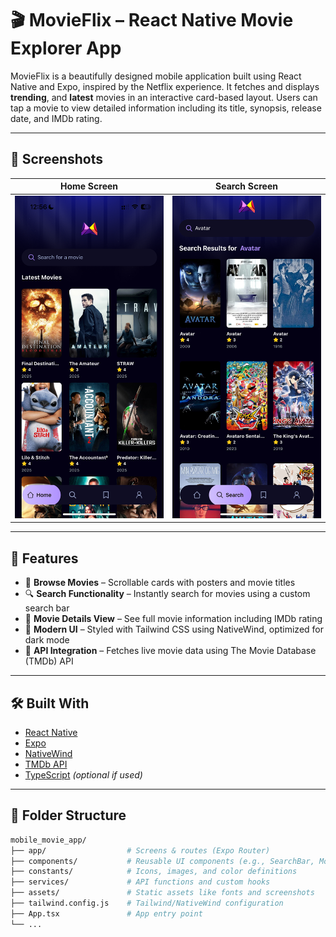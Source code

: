 # 🎬 MovieFlix – React Native Movie Explorer App

MovieFlix is a beautifully designed mobile application built using React Native and Expo, inspired by the Netflix experience. It fetches and displays **trending**, and **latest** movies in an interactive card-based layout. Users can tap a movie to view detailed information including its title, synopsis, release date, and IMDb rating.

---

## 📱 Screenshots

| Home Screen | Search Screen |
|-------------|----------------|
| ![Home](./assets/screenshots/Home_MovieFlix.png) | ![Search](./assets/screenshots/Search_MovieFlix.png) |

---

## 🚀 Features

- 🎥 **Browse Movies** – Scrollable cards with posters and movie titles
- 🔍 **Search Functionality** – Instantly search for movies using a custom search bar
- 📖 **Movie Details View** – See full movie information including IMDb rating
- 💅 **Modern UI** – Styled with Tailwind CSS using NativeWind, optimized for dark mode
- 📡 **API Integration** – Fetches live movie data using The Movie Database (TMDb) API

---

## 🛠️ Built With

- [React Native](https://reactnative.dev/)
- [Expo](https://expo.dev/)
- [NativeWind](https://www.nativewind.dev/)
- [TMDb API](https://developer.themoviedb.org/)
- [TypeScript](https://www.typescriptlang.org/) *(optional if used)*

---

## 📂 Folder Structure

```bash
mobile_movie_app/
├── app/                  # Screens & routes (Expo Router)
├── components/           # Reusable UI components (e.g., SearchBar, MovieCard)
├── constants/            # Icons, images, and color definitions
├── services/             # API functions and custom hooks
├── assets/               # Static assets like fonts and screenshots
├── tailwind.config.js    # Tailwind/NativeWind configuration
├── App.tsx               # App entry point
└── ...

